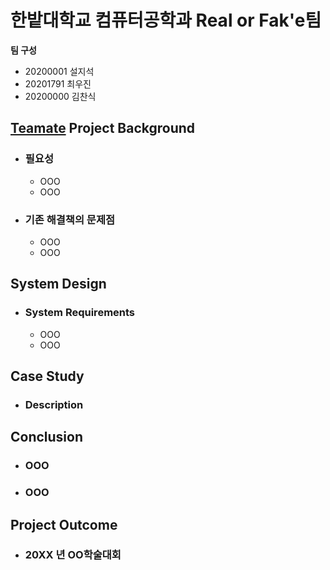 # 한밭대학교 컴퓨터공학과 Real or Fak'e팀

**팀 구성**
- 20200001 설지석 
- 20201791 최우진
- 20200000 김찬식

## <u>Teamate</u> Project Background
- ### 필요성
  - OOO
  - OOO
- ### 기존 해결책의 문제점
  - OOO
  - OOO
  
## System Design
  - ### System Requirements
    - OOO
    - OOO
    
## Case Study
  - ### Description
  
  
## Conclusion
  - ### OOO
  - ### OOO
  
## Project Outcome
- ### 20XX 년 OO학술대회 
